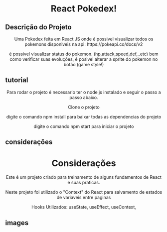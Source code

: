 <h1 align="center">React Pokedex!</h1>


## Descrição do Projeto
<p align="center">Uma Pokedex feita em React JS onde é possivel visualizar todos os pokemons disponiveis na api: https://pokeapi.co/docs/v2</p>
<p align="center">é possivel visualizar status do pokemon. (hp,attack,speed,def,..etc) bem como verificar suas evoluções, é posivel alterar a sprite do pokemon no botão (game style!)</p>

## tutorial 

<p align="center">Para rodar o projeto é necessario ter o node js instalado e seguir o passo a passo abaixo.</p>
<p align="center">Clone o projeto</p>
<p align="center">digite o comando npm install para baixar todas as dependencias do projeto</p>
<p align="center">digite o comando npm start para iniciar o projeto</p>

## considerações
<h1 align="center">Considerações</h1>
<p align="center">Este é um projeto criado para treinamento de alguns fundamentos de React e suas praticas.</p>
<p align="center">Neste projeto foi utilizado o "Context" do React para salvamento de estados de variaveis entre paginas</p>
<p align="center">Hooks Utilizados: useState, useEffect, useContext, </p>

## images 
